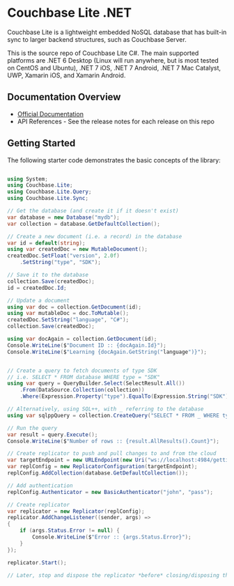 # Couchbase Lite .NET

Couchbase Lite is a lightweight embedded NoSQL database that has built-in sync to larger backend structures, such as Couchbase Server.

This is the source repo of Couchbase Lite C#. The main supported platforms are .NET 6 Desktop (Linux will run anywhere, but is most tested on CentOS and Ubuntu), .NET 7 iOS, .NET 7 Android, .NET 7 Mac Catalyst, UWP, Xamarin iOS, and Xamarin Android.

## Documentation Overview

* [Official Documentation](https://docs.couchbase.com/couchbase-lite/current/index.html)
* API References - See the release notes for each release on this repo

## Getting Started

The following starter code demonstrates the basic concepts of the library:

```c#

using System;
using Couchbase.Lite;
using Couchbase.Lite.Query;
using Couchbase.Lite.Sync;

// Get the database (and create it if it doesn't exist)
var database = new Database("mydb");
var collection = database.GetDefaultCollection();

// Create a new document (i.e. a record) in the database
var id = default(string);
using var createdDoc = new MutableDocument();
createdDoc.SetFloat("version", 2.0f)
    .SetString("type", "SDK");

// Save it to the database
collection.Save(createdDoc);
id = createdDoc.Id;

// Update a document
using var doc = collection.GetDocument(id);
using var mutableDoc = doc.ToMutable();
createdDoc.SetString("language", "C#");
collection.Save(createdDoc);

using var docAgain = collection.GetDocument(id);
Console.WriteLine($"Document ID :: {docAgain.Id}");
Console.WriteLine($"Learning {docAgain.GetString("language")}");


// Create a query to fetch documents of type SDK
// i.e. SELECT * FROM database WHERE type = "SDK"
using var query = QueryBuilder.Select(SelectResult.All())
    .From(DataSource.Collection(collection))
    .Where(Expression.Property("type").EqualTo(Expression.String("SDK")));

// Alternatively, using SQL++, with _ referring to the database
using var sqlppQuery = collection.CreateQuery("SELECT * FROM _ WHERE type = 'SDK'");

// Run the query
var result = query.Execute();
Console.WriteLine($"Number of rows :: {result.AllResults().Count}");

// Create replicator to push and pull changes to and from the cloud
var targetEndpoint = new URLEndpoint(new Uri("ws://localhost:4984/getting-started-db"));
var replConfig = new ReplicatorConfiguration(targetEndpoint);
replConfig.AddCollection(database.GetDefaultCollection());

// Add authentication
replConfig.Authenticator = new BasicAuthenticator("john", "pass");

// Create replicator
var replicator = new Replicator(replConfig);
replicator.AddChangeListener((sender, args) =>
{
    if (args.Status.Error != null) {
        Console.WriteLine($"Error :: {args.Status.Error}");
    }
});

replicator.Start();

// Later, stop and dispose the replicator *before* closing/disposing the database
```